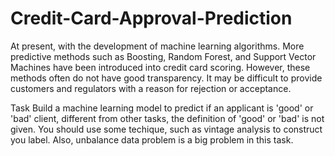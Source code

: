 # Credit-Card-Approval-Prediction
At present, with the development of machine learning algorithms. 
More predictive methods such as Boosting, Random Forest, and Support Vector Machines have been introduced into credit card scoring. 
However, these methods often do not have good transparency. It may be difficult to provide customers and regulators with a reason for rejection or acceptance.

Task
Build a machine learning model to predict if an applicant is 'good' or 'bad' client, different from other tasks, the definition of 'good' or 'bad' is not given. 
You should use some techique, such as vintage analysis to construct you label. Also, unbalance data problem is a big problem in this task.
